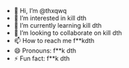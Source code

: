 - 👋 Hi, I’m @thxqwq
- 👀 I’m interested in kill dth
- 🌱 I’m currently learning kill dth
- 💞️ I’m looking to collaborate on kill dth
- 📫 How to reach me f**kdth
- 😄 Pronouns: f**k dth
- ⚡ Fun fact: f**k dth

<!---
thxqwq/thxqwq is a ✨ special ✨ repository because its `README.md` (this file) appears on your GitHub profile.
You can click the Preview link to take a look at your changes.
--->
